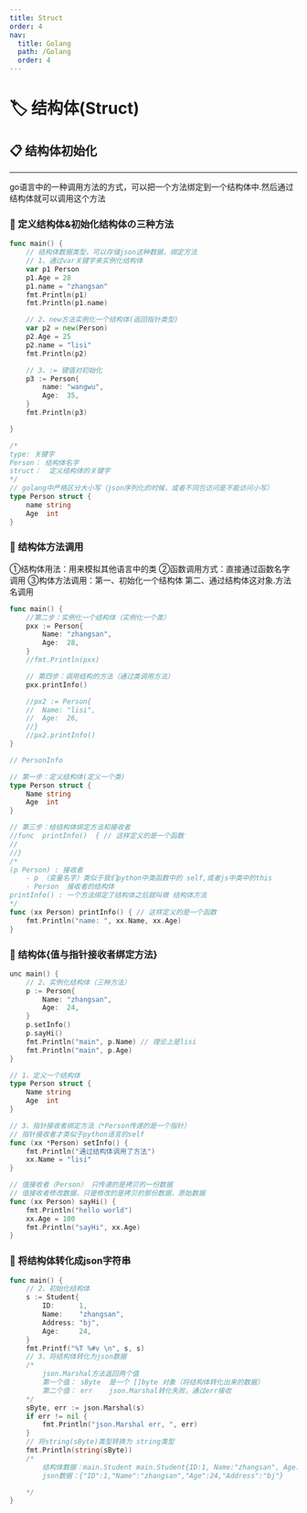 ```yaml
---
title: Struct
order: 4
nav:
  title: Golang
  path: /Golang
  order: 4
---
```


# 🏷 结构体(Struct)




## 📋 结构体初始化

---
<Alert type="info">
go语言中的一种调用方法的方式，可以把一个方法绑定到一个结构体中.然后通过结构体就可以调用这个方法
</Alert>

### 🔨 定义结构体&初始化结构体の三种方法
```go
func main() {
	// 结构体数据类型，可以存储json这种数据，绑定方法
	// 1、通过var关键字来实例化结构体
	var p1 Person
	p1.Age = 28
	p1.name = "zhangsan"
	fmt.Println(p1)
	fmt.Println(p1.name)

	// 2、new方法实例化一个结构体(返回指针类型)
	var p2 = new(Person)
	p2.Age = 25
	p2.name = "lisi"
	fmt.Println(p2)

	// 3、:= 键值对初始化
	p3 := Person{
		name: "wangwu",
		Age:  35,
	}
	fmt.Println(p3)

}

/*
type: 关键字
Person： 结构体名字
struct：  定义结构体的关键字
*/
// golang中严格区分大小写（json序列化的时候，或者不同包访问是不能访问小写）
type Person struct {
	name string
	Age  int
}
```

### 🔨 结构体方法调用

<Badge>①结构体用法：用来模拟其他语言中的类</Badge>
<Badge>②函数调用方式：直接通过函数名字调用</Badge>
<Badge>③构体方法调用：第一、初始化一个结构体   第二、通过结构体这对象.方法名调用</Badge>

```go
func main() {
	//第二步：实例化一个结构体（实例化一个类）
	pxx := Person{
		Name: "zhangsan",
		Age:  28,
	}
	//fmt.Println(pxx)

	// 第四步：调用结构的方法（通过类调用方法）
	pxx.printInfo()

	//px2 := Person{
	//	Name: "lisi",
	//	Age:  26,
	//}
	//px2.printInfo()
}

// PersonInfo

// 第一步：定义结构体(定义一个类)
type Person struct {
	Name string
	Age  int
}

// 第三步：给结构体绑定方法和接收者
//func  printInfo()  { // 这样定义的是一个函数
//
//}
/*
(p Person) : 接收者
	- p （变量名字）类似于我们python中类函数中的 self,或者js中类中的this
	- Person  接收者的结构体
printInfo() : 一个方法绑定了结构体之后就叫做 结构体方法
*/
func (xx Person) printInfo() { // 这样定义的是一个函数
	fmt.Println("name: ", xx.Name, xx.Age)
}
```


### 🔨 结构体{值与指针接收者绑定方法}


```go
unc main() {
	// 2、实例化结构体（三种方法）
	p := Person{
		Name: "zhangsan",
		Age:  24,
	}
	p.setInfo()
	p.sayHi()
	fmt.Println("main", p.Name) // 理论上是lisi
	fmt.Println("main", p.Age)
}

// 1、定义一个结构体
type Person struct {
	Name string
	Age  int
}

// 3、指针接收者绑定方法（*Person传递的是一个指针）
// 指针接收者才类似于python语言的self
func (xx *Person) setInfo() {
	fmt.Println("通过结构体调用了方法")
	xx.Name = "lisi"
}

// 值接收者（Person） 只传递的是拷贝的一份数据
// 值接收者修改数据，只是修改的是拷贝的那份数据，原始数据
func (xx Person) sayHi() {
	fmt.Println("hello world")
	xx.Age = 100
	fmt.Println("sayHi", xx.Age)
}

```

### 🔨 将结构体转化成json字符串


```go
func main() {
	// 2、初始化结构体
	s := Student{
		ID:      1,
		Name:    "zhangsan",
		Address: "bj",
		Age:     24,
	}
	fmt.Printf("%T %#v \n", s, s)
	// 3、将结构体转化为json数据
	/*
		json.Marshal方法返回两个值
		第一个值： sByte  是一个 []byte 对象（将结构体转化出来的数据）
		第二个值： err    json.Marshal转化失败，通过err接收
	*/
	sByte, err := json.Marshal(s)
	if err != nil {
		fmt.Println("json.Marshal err, ", err)
	}
	// 将string(sByte)类型转换为 string类型
	fmt.Println(string(sByte))
	/*
		结构体数据：main.Student main.Student{ID:1, Name:"zhangsan", Age:24, Address:"bj"}
		json数据：{"ID":1,"Name":"zhangsan","Age":24,"Address":"bj"}

	*/
}
```














